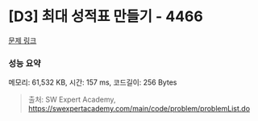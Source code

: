 # [D3] 최대 성적표 만들기 - 4466 

[문제 링크](https://swexpertacademy.com/main/code/problem/problemDetail.do?contestProbId=AWOUfCJ6qVMDFAWg) 

### 성능 요약

메모리: 61,532 KB, 시간: 157 ms, 코드길이: 256 Bytes



> 출처: SW Expert Academy, https://swexpertacademy.com/main/code/problem/problemList.do